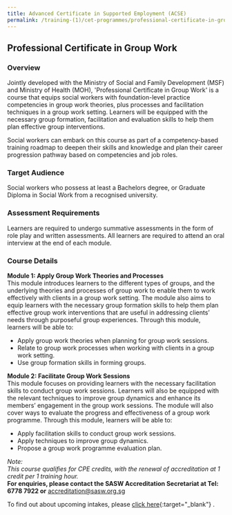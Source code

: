 ```yaml
---
title: Advanced Certificate in Supported Employment (ACSE)
permalink: /training-(1)/cet-programmes/professional-certificate-in-group-work
---
```


## Professional Certificate in Group Work

### **Overview**

Jointly developed with the Ministry of Social and Family Development (MSF) and Ministry of Health (MOH), 'Professional Certificate in Group Work' is a course that equips social workers with foundation-level practice competencies in group work theories, plus processes and facilitation techniques in a group work setting. Learners will be equipped with the necessary group formation, facilitation and evaluation skills to help them plan effective group interventions.    

Social workers can embark on this course as part of a competency-based training roadmap to deepen their skills and knowledge and plan their career progression pathway based on competencies and job roles.  
  
### **Target Audience**  

Social workers who possess at least a Bachelors degree, or Graduate Diploma in Social Work from a recognised university.

### **Assessment Requirements**

Learners are required to undergo summative assessments in the form of role play and written assessments. All learners are required to attend an oral interview at the end of each module.

### **Course Details**

**Module 1: Apply Group Work Theories and Processes**  
This module introduces learners to the different types of groups, and the underlying theories and processes of group work to enable them to work effectively with clients in a group work setting. The module also aims to equip learners with the necessary group formation skills to help them plan effective group work interventions that are useful in addressing clients’ needs through purposeful group experiences. Through this module, learners will be able to:

-   Apply group work theories when planning for group work sessions.
-   Relate to group work processes when working with clients in a group work setting.
-   Use group formation skills in forming groups.

**Module 2: Facilitate Group Work Sessions**  
This module focuses on providing learners with the necessary facilitation skills to conduct group work sessions. Learners will also be equipped with the relevant techniques to improve group dynamics and enhance its members’ engagement in the group work sessions. The module will also cover ways to evaluate the progress and effectiveness of a group work programme. Through this module, learners will be able to:

-   Apply facilitation skills to conduct group work sessions.
-   Apply techniques to improve group dynamics.
-   Propose a group work programme evaluation plan.

_Note:_  
_This course qualifies for CPE credits, with the renewal of accreditation at 1 credit per 1 training hour._  
__For enquiries, please contact the SASW Accreditation Secretariat at Tel: 6778 7922 or__ <accreditation@sasw.org.sg> 
  
To find out about upcoming intakes, please  [click here](https://e-services.ncss.gov.sg/Training/Course/TemplateSearch?Keyword=Professional+Certificate+in+Group+Work){:target="_blank"}   .
